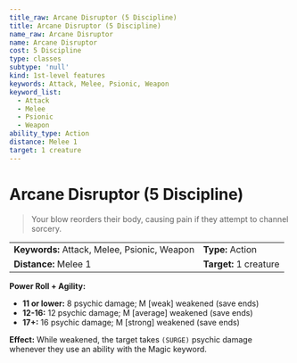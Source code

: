 ```yaml
---
title_raw: Arcane Disruptor (5 Discipline)
title: Arcane Disruptor (5 Discipline)
name_raw: Arcane Disruptor
name: Arcane Disruptor
cost: 5 Discipline
type: classes
subtype: 'null'
kind: 1st-level features
keywords: Attack, Melee, Psionic, Weapon
keyword_list:
  - Attack
  - Melee
  - Psionic
  - Weapon
ability_type: Action
distance: Melee 1
target: 1 creature
---
```


# Arcane Disruptor (5 Discipline)

> Your blow reorders their body, causing pain if they attempt to channel sorcery.

|                                              |                        |
| :------------------------------------------- | :--------------------- |
| **Keywords:** Attack, Melee, Psionic, Weapon | **Type:** Action       |
| **Distance:** Melee 1                        | **Target:** 1 creature |

**Power Roll + Agility:**

- **11 or lower:** 8 psychic damage; M \[weak\] weakened (save ends)
- **12-16:** 12 psychic damage; M \[average\] weakened (save ends)
- **17+:** 16 psychic damage; M \[strong\] weakened (save ends)

**Effect:** While weakened, the target takes `(SURGE)` psychic damage whenever they use an ability with the Magic keyword.
